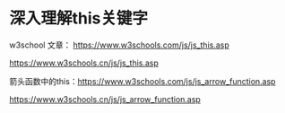# 深入理解this关键字
w3school 文章： https://www.w3schools.com/js/js_this.asp

https://www.w3schools.cn/js/js_this.asp

箭头函数中的this：https://www.w3schools.com/js/js_arrow_function.asp

https://www.w3schools.cn/js/js_arrow_function.asp